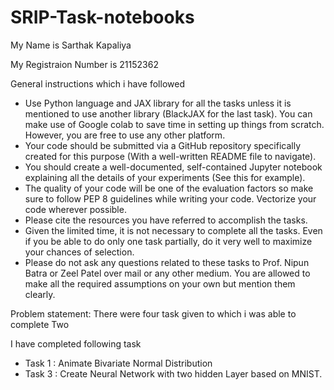 # SRIP-Task-notebooks


My Name is Sarthak Kapaliya

My Registraion Number is 21152362

General instructions which i have followed
* Use Python language and JAX library for all the tasks unless it is mentioned to use
another library (BlackJAX for the last task). You can make use of Google colab to save
time in setting up things from scratch. However, you are free to use any other platform.
* Your code should be submitted via a GitHub repository specifically created for this
purpose (With a well-written README file to navigate).
* You should create a well-documented, self-contained Jupyter notebook explaining all the
details of your experiments (See this for example).
* The quality of your code will be one of the evaluation factors so make sure to follow PEP
8 guidelines while writing your code. Vectorize your code wherever possible.
* Please cite the resources you have referred to accomplish the tasks.
* Given the limited time, it is not necessary to complete all the tasks. Even if you be able
to do only one task partially, do it very well to maximize your chances of selection.
* Please do not ask any questions related to these tasks to Prof. Nipun Batra or Zeel Patel
over mail or any other medium. You are allowed to make all the required assumptions on
your own but mention them clearly.

Problem statement: 
There were four task given to which i was able to complete Two

I have completed following task
- Task 1 : Animate Bivariate Normal Distribution
- Task 3 : Create Neural Network with two hidden Layer based on MNIST.

